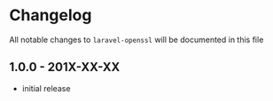 # Changelog

All notable changes to `laravel-openssl` will be documented in this file

## 1.0.0 - 201X-XX-XX

- initial release
